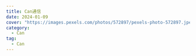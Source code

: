 ```yaml
---
title: Can通信
date: 2024-01-09
cover: "https://images.pexels.com/photos/572897/pexels-photo-572897.jpeg?auto=compress&cs=tinysrgb&w=1260&h=750&dpr=1"
category: 
  - Can
tag:
  - Can
---
```


